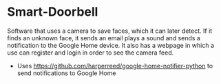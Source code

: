 # Smart-Doorbell
Software that uses a camera to save faces, which it can later detect. 
If it finds an unknown face, it sends an email plays a sound and sends a notification to the Google Home device. 
It also has a webpage in which a use can register and login in order to see the camera feed.

* Uses https://github.com/harperreed/google-home-notifier-python to send notifications to Google Home
